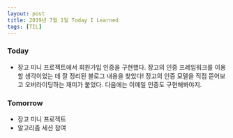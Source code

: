 ```yaml
---
layout: post
title: 2019년 7월 1일 Today I Learned
tags: [TIL]
---
```


### Today
* 장고 미니 프로젝트에서 회원가입 인증을 구현했다. 장고의 인증 프레임워크를 이용할 생각이었는 데 잘 정리된 블로그 내용을 찾았다! 장고의 인증 모델을 직접 뜯어보고 오버라이딩하는 재미가 붙었다. 다음에는 이메일 인증도 구현해봐야지.

### Tomorrow
* 장고 미니 프로젝트
* 알고리즘 세션 참여